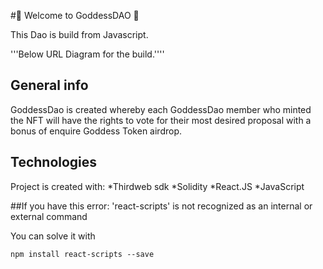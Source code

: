 #💃 Welcome to GoddessDAO 💃

This Dao is build from Javascript.

'''Below URL Diagram for the build.''''


## General info
GoddessDao is created whereby each GoddessDao member who minted the NFT will have the rights to vote for their most desired proposal with a bonus of enquire Goddess Token airdrop.


## Technologies
Project is created with:
*Thirdweb sdk
*Solidity
*React.JS
*JavaScript
	

##If you have this error:
'react-scripts' is not recognized as an internal or external command


You can solve it with 
```
npm install react-scripts --save
```






